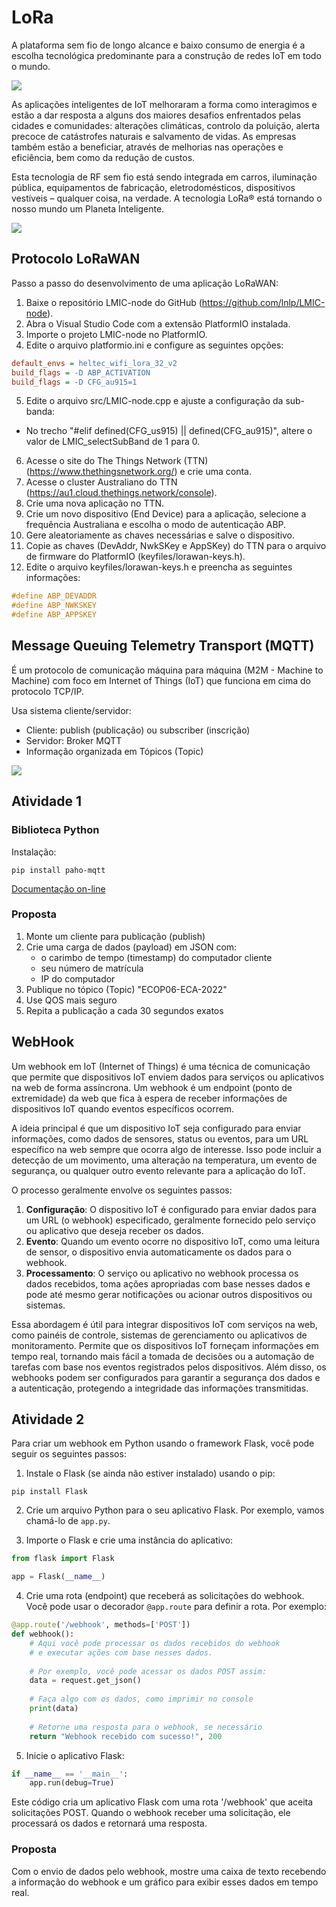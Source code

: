 # LoRa
A plataforma sem fio de longo alcance e baixo consumo de energia é a escolha tecnológica predominante para a 
construção de redes IoT em todo o mundo.

<img src="https://tekzitel.com/wp-content/uploads/2020/04/lorawan_schema_resize.png" />

As aplicações inteligentes de IoT melhoraram a forma como interagimos e estão a dar resposta a alguns dos maiores desafios 
enfrentados pelas cidades e comunidades: alterações climáticas, controlo da poluição, alerta precoce de catástrofes naturais 
e salvamento de vidas. As empresas também estão a beneficiar, através de melhorias nas operações e eficiência, bem como da redução de custos.

Esta tecnologia de RF sem fio está sendo integrada em carros, iluminação pública, equipamentos de fabricação, eletrodomésticos, 
dispositivos vestíveis – qualquer coisa, na verdade. A tecnologia LoRa® está tornando o nosso mundo um Planeta Inteligente.

<img src="https://www.mokosmart.com/wp-content/uploads/2020/01/lorawan-technology02.jpg" />

## Protocolo LoRaWAN

Passo a passo do desenvolvimento de uma aplicação LoRaWAN:
 1. Baixe o repositório LMIC-node do GitHub (https://github.com/lnlp/LMIC-node).
 2. Abra o Visual Studio Code com a extensão PlatformIO instalada.
 3. Importe o projeto LMIC-node no PlatformIO.
 4. Edite o arquivo platformio.ini e configure as seguintes opções:
```ini
default_envs = heltec_wifi_lora_32_v2
build_flags = -D ABP_ACTIVATION
build_flags = -D CFG_au915=1
```
 5. Edite o arquivo src/LMIC-node.cpp e ajuste a configuração da sub-banda:
  - No trecho "#elif defined(CFG_us915) || defined(CFG_au915)", altere o valor de LMIC_selectSubBand de 1 para 0.
 6. Acesse o site do The Things Network (TTN) (https://www.thethingsnetwork.org/) e crie uma conta.
 7. Acesse o cluster Australiano do TTN (https://au1.cloud.thethings.network/console).
 8. Crie uma nova aplicação no TTN.
 9. Crie um novo dispositivo (End Device) para a aplicação, selecione a frequência Australiana e escolha o modo de autenticação ABP.
 10. Gere aleatoriamente as chaves necessárias e salve o dispositivo.
 11. Copie as chaves (DevAddr, NwkSKey e AppSKey) do TTN para o arquivo de firmware do PlatformIO (keyfiles/lorawan-keys.h).
 5. Edite o arquivo keyfiles/lorawan-keys.h e preencha as seguintes informações:
```c
#define ABP_DEVADDR
#define ABP_NWKSKEY
#define ABP_APPSKEY
```

## Message Queuing Telemetry Transport (MQTT)

É um protocolo de comunicação máquina para máquina (M2M - Machine to Machine) com 
foco em Internet of Things (IoT) que funciona em cima do protocolo TCP/IP. 

Usa sistema cliente/servidor:
- Cliente: publish (publicação) ou subscriber (inscrição)
- Servidor: Broker MQTT
- Informação organizada em Tópicos (Topic) </br>
<img src="https://hackernoon.com/hn-images/1*-GHFC93E4ODwNc98IE5_vA.gif"/>

## Atividade 1
### Biblioteca Python

Instalação:
```console
pip install paho-mqtt
```
[Documentação on-line](https://github.com/eclipse/paho.mqtt.python/tree/master/examples)

### Proposta

1. Monte um cliente para publicação (publish)
2. Crie uma carga de dados (payload) em JSON com:
   - o carimbo de tempo (timestamp) do computador cliente
   - seu número de matrícula
   - IP do computador
3. Publique no tópico (Topic) "ECOP06-ECA-2022"
4. Use QOS mais seguro
5. Repita a publicação a cada 30 segundos exatos

## WebHook

Um webhook em IoT (Internet of Things) é uma técnica de comunicação que permite que 
dispositivos IoT enviem dados para serviços ou aplicativos na web de forma assíncrona. 
Um webhook é um endpoint (ponto de extremidade) da web que fica à espera de receber 
informações de dispositivos IoT quando eventos específicos ocorrem.

A ideia principal é que um dispositivo IoT seja configurado para enviar informações, 
como dados de sensores, status ou eventos, para um URL específico na web sempre que 
ocorra algo de interesse. Isso pode incluir a detecção de um movimento, uma alteração 
na temperatura, um evento de segurança, ou qualquer outro evento relevante para a 
aplicação do IoT.

O processo geralmente envolve os seguintes passos:
1. **Configuração**: O dispositivo IoT é configurado para enviar dados para um URL (o webhook) 
especificado, geralmente fornecido pelo serviço ou aplicativo que deseja receber os dados.
2. **Evento**: Quando um evento ocorre no dispositivo IoT, como uma leitura de sensor, o 
dispositivo envia automaticamente os dados para o webhook.
3. **Processamento**: O serviço ou aplicativo no webhook processa os dados recebidos, 
toma ações apropriadas com base nesses dados e pode até mesmo gerar notificações ou acionar outros dispositivos ou sistemas.

Essa abordagem é útil para integrar dispositivos IoT com serviços na web, como 
painéis de controle, sistemas de gerenciamento ou aplicativos de monitoramento. 
Permite que os dispositivos IoT forneçam informações em tempo real, tornando mais 
fácil a tomada de decisões ou a automação de tarefas com base nos eventos registrados 
pelos dispositivos. Além disso, os webhooks podem ser configurados para garantir a 
segurança dos dados e a autenticação, protegendo a integridade das informações transmitidas.

## Atividade 2

Para criar um webhook em Python usando o framework Flask, você pode seguir os seguintes passos:

1. Instale o Flask (se ainda não estiver instalado) usando o pip:
```console
pip install Flask
```

2. Crie um arquivo Python para o seu aplicativo Flask. Por exemplo, vamos chamá-lo de `app.py`.

3. Importe o Flask e crie uma instância do aplicativo:
```python
from flask import Flask

app = Flask(__name__)
```

4. Crie uma rota (endpoint) que receberá as solicitações do webhook. Você pode usar o decorador `@app.route` para definir a rota. Por exemplo:
```python
@app.route('/webhook', methods=['POST'])
def webhook():
    # Aqui você pode processar os dados recebidos do webhook
    # e executar ações com base nesses dados.
    
    # Por exemplo, você pode acessar os dados POST assim:
    data = request.get_json()
    
    # Faça algo com os dados, como imprimir no console
    print(data)
    
    # Retorne uma resposta para o webhook, se necessário
    return "Webhook recebido com sucesso!", 200
```

5. Inicie o aplicativo Flask:
```python
if __name__ == '__main__':
    app.run(debug=True)
```

Este código cria um aplicativo Flask com uma rota '/webhook' que aceita solicitações POST. Quando o webhook receber uma solicitação, ele processará os dados e retornará uma resposta.

### Proposta

Com o envio de dados pelo webhook, mostre uma caixa de texto recebendo a informação do webhook e um gráfico para exibir esses dados em tempo real.


